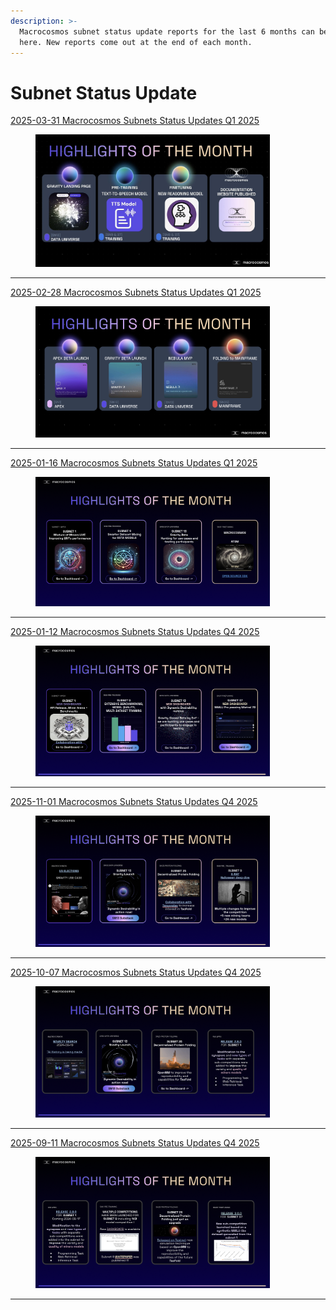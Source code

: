 ```yaml
---
description: >-
  Macrocosmos subnet status update reports for the last 6 months can be found
  here. New reports come out at the end of each month.
---
```


# Subnet Status Update



[2025-03-31 Macrocosmos Subnets Status Updates Q1 2025](https://docs.google.com/presentation/d/1XOP41h56v9PXNnz7KbcQdrtpw9KUY1SFLujU36fUgfc/edit?slide=id.p#slide=id.p)

<div align="left"><figure><img src=".gitbook/assets/STATS.jpeg" alt="" width="375"><figcaption></figcaption></figure></div>

***



[2025-02-28 Macrocosmos Subnets Status Updates Q1 2025](https://docs.google.com/presentation/d/1Gd7H1PHDC8btj75MLCumA8kBR_4iqWOVHlhUuDu6tUY/edit#slide=id.g339c6890a7f_0_0)&#x20;

<div align="left"><figure><img src=".gitbook/assets/2025-02-28 Highlights and Update.png" alt="" width="375"><figcaption></figcaption></figure></div>

***

[2025-01-16 Macrocosmos Subnets Status Updates Q1 2025](https://docs.google.com/presentation/d/1umqf1oipAmf88ntiTXch__ipV-yU24Ew/edit#slide=id.p3)

<div align="left"><figure><img src=".gitbook/assets/2025-01-16 Highlights and Update.png" alt="" width="375"><figcaption></figcaption></figure></div>

***

[2025-01-12 Macrocosmos Subnets Status Updates Q4 2025](https://docs.google.com/presentation/d/1_Cm893qgsTDGuwxsDC_KzuJi6iGbOjmD/edit#slide=id.p3)

<div align="left"><figure><img src=".gitbook/assets/2025-12-01 Highlights and Update.png" alt="" width="375"><figcaption></figcaption></figure></div>

***

[2025-11-01 Macrocosmos Subnets Status Updates Q4 2025](https://docs.google.com/presentation/d/1X4f6W5HiMmKIN2Lq3HjqEEzkU_SM8r22/edit#slide=id.p3)

<div align="left"><figure><img src=".gitbook/assets/2025-11-01 Highlights and Update.png" alt="" width="375"><figcaption></figcaption></figure></div>

***

[2025-10-07 Macrocosmos Subnets Status Updates Q4 2025](https://docs.google.com/presentation/d/1aNI7-zqVkiV2DWkggjF6R58TCmouFSYznCH7q5wq9oM/edit#slide=id.g22023d6a893_1_59)

<div align="left"><figure><img src=".gitbook/assets/2025-10-07 Highlights and Update.png" alt="" width="375"><figcaption></figcaption></figure></div>

***

[2025-09-11 Macrocosmos Subnets Status Updates Q4 2025](https://docs.google.com/presentation/d/1khSTwJUxgxADM3Me0NEQ1M09io1NnbIO/edit#slide=id.p3)

<div align="left"><figure><img src=".gitbook/assets/2025-09-11 Highlights and Update.png" alt="" width="375"><figcaption></figcaption></figure></div>

***

